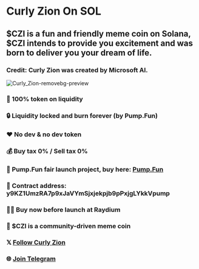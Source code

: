 # Curly Zion On SOL
## $CZI is a fun and friendly meme coin on Solana, $CZI intends to provide you excitement and was born to deliver you your dream of life.
### Credit: Curly Zion was created by Microsoft AI.
![Curly_Zion-removebg-preview](https://github.com/user-attachments/assets/6fe249ff-a38e-4a49-b4e4-0e776b99b097)
### 💯 100% token on liquidity
### 🔒 Liquidity locked and burn forever (by Pump.Fun)
### ❤️ No dev & no dev token
### 💰 Buy tax 0% / Sell tax 0%
### 🚀 Pump.Fun fair launch project, buy here: [Pump.Fun](https://pump.fun/coin/y9KZ1UmzRA7p9xJaVYmSjxjekpjb9pPxjgLYkkVpump)
### 📜 Contract address: y9KZ1UmzRA7p9xJaVYmSjxjekpjb9pPxjgLYkkVpump
### 😮‍💨 Buy now before launch at Raydium
### 💪 $CZI is a community-driven meme coin
### 𝕏 [Follow Curly Zion](https://x.com/CurlyZion/)
### 🌐 [Join Telegram](https://t.me/CurlyZion)
